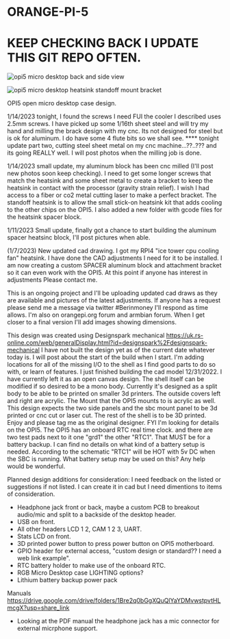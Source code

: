 # ORANGE-PI-5 
#                                      KEEP CHECKING BACK I UPDATE THIS GIT REPO OFTEN.
![opi5 micro desktop back and side view](https://user-images.githubusercontent.com/15570512/210899034-5617d4ca-1f99-4545-9630-c1aaf9792690.jpg)

![opi5 micro desktop heatsink standoff mount bracket](https://user-images.githubusercontent.com/15570512/212485847-4f845119-6474-4ce0-8fec-bec8516d64f3.jpg)



OPI5 open micro desktop case design.

1/14/2023 tonight, I found the screws I need FUI the cooler I described uses 2.5mm screws. I have picked up some 1/16th sheet steel and will try my hand and milling the brack design with my cnc. Its not designed for steel but is ok for aluminum. I do have some 4 flute bits so we shall see. **** tonight update part two, cutting steel sheet metal on my cnc machine...??..??? and its going REALLY well. I will post photos when the milling job is done.

1/14/2023 small update, my aluminum block has been cnc milled (I'll post new photos soon keep checking). I need to get some longer screws that match the heatsink and some sheet metal to create a bracket to keep the heatsink in contact with the processor (gravity strain relief). I wish I had access to a fiber or co2 metal cutting laser to make a perfect bracket. The standoff heatsink is to allow the small stick-on heatsink kit that adds cooling to the other chips on the OPI5. I also added a new folder with gcode files for the heatsink spacer block.

1/11/2023 Small update, finally got a chance to start building the aluminum spacer heatsinc block, I'll post pictures when able.

(1/7/2023) New updated cad drawing. I got my RPI4 "ice tower cpu cooling fan" heatsink. I have done the CAD adjustments I need for it to be installed. I am now creating a custom SPACER aluminum block and attachment bracket so it can even work with the OPI5. 
At this point if anyone has interest in adjustments Please contact me.

This is an ongoing project and I'll be uploading updated cad draws as they are available and pictures of the latest adjustments. If anyone has a request please send me a message via twitter #Berinmoney I'll respond as time allows. I'm also on orangepi.org forum and armbian forum. When I get closer to a final version I'll add images showing dimensions.

This design was created using Designspark mechanical https://uk.rs-online.com/web/generalDisplay.html?id=designspark%2Fdesignspark-mechanical 
I have not built the design yet as of the current date whatever today is. I will post about the start of the build when I start. I'm adding locations for all of the missing I/O to the shell as I find good parts to do so with, or learn of features. I just finished building the cad model 12/31/2022. I have currently left it as an open canvas design. The shell itself can be modified if so desired to be a mono body. Currently it's designed as a split body to be able to be printed on smaller 3d printers. The outside covers left and right are acrylic. The Mount that the OPI5 mounts to is acrylic as well. This design expects the two side panels and the sbc mount panel to be 3d printed or cnc cut or laser cut. The rest of the shell is to be 3D printed. Enjoy and please tag me as the original designer. 
FYI I'm looking for details on the OPI5. The OPI5 has an onboard RTC real time clock. and there are two test pads next to it one "grd1" the other "RTC1". That MUST be for a battery backup. I can find no details on what kind of a battery setup is needed. According to the schematic "RTC1" will be HOT with 5v DC when the SBC is running. What battery setup may be used on this? Any help would be wonderful.

Planned design additions for consideration: I need feedback on the listed or suggestions if not listed. I can create it in cad but I need dimentions to items of consideration.

* Headphone jack front or back, maybe a custom PCB to breakout audio/mic and split to a backside of the desktop header.
* USB on front.
* All other headers LCD 1 2, CAM 1 2 3, UART.
* Stats LCD on front.
* 3D printed power button to press power button on OPI5 motherboard.
* GPIO header for external access, "custom design or standard?? I need a web link example".
* RTC battery holder to make use of the onboard RTC.
* RGB Micro Desktop case LIGHTING options?
* Lithium battery backup power pack

Manuals https://drive.google.com/drive/folders/1Bre2q0bGgXQuQlYaYDMvwstpvtHLmcgX?usp=share_link
* Looking at the PDF manual the headphone jack has a mic connector for external micrphone support.

